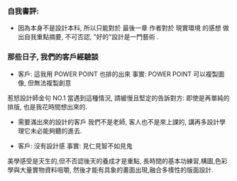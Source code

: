 ### 自我書評:

  + 因為本身不是設計本科, 所以只能對於 最後一章 作者對於 現實環境 的感想 做出自我重點摘要, 不可否認, "好的"設計是一門藝術 .

### 那些日子, 我們的客戶經驗談

  + 客戶: 這我用 POWER POINT 也排的出來
  事實: POWER POINT 可以複製圖像, 但無法複製創意
  
   惹怒設計師金句 NO.1
   當遇到這種情況, 請緩慢且堅定的告訴對方:
   即使是再單純的排版, 也是我花時間想出來的.
  
  + 需要滿出來的設計的客戶
   我們不是老師, 客人也不是來上課的, 講再多設計學理它未必能夠聽的進去.
   
   
  + 客戶: 沒有設計感
  事實: 見仁見智不如見鬼
  
  美學感受是天生的,但不否認後天的養成才是重點, 長時間的基本功練習,構圖,色彩學與大量實物資料咀嚼,
  然後才能有具象的畫面出現,融合多樣性的版面設計.
